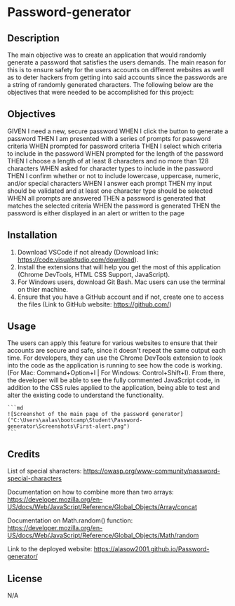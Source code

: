 # Password-generator

## Description

The main objective was to create an application that would randomly generate a password that satisfies the users demands. The main reason for this is to ensure safety for the users accounts on different websites as well as to deter hackers from getting into said accounts since the passwords are a string of randomly generated characters. The following below are the objectives that were needed to be accomplished for this project:

## Objectives
GIVEN I need a new, secure password
WHEN I click the button to generate a password
THEN I am presented with a series of prompts for password criteria
WHEN prompted for password criteria
THEN I select which criteria to include in the password
WHEN prompted for the length of the password
THEN I choose a length of at least 8 characters and no more than 128 characters
WHEN asked for character types to include in the password
THEN I confirm whether or not to include lowercase, uppercase, numeric, and/or special characters
WHEN I answer each prompt
THEN my input should be validated and at least one character type should be selected
WHEN all prompts are answered
THEN a password is generated that matches the selected criteria
WHEN the password is generated
THEN the password is either displayed in an alert or written to the page

## Installation

1.  Download VSCode if not already (Download link: https://code.visualstudio.com/download).
2.  Install the extensions that will help you get the most of this application (Chrome DevTools, HTML CSS Support, JavaScript).
3.  For Windows users, download Git Bash. Mac users can use the terminal on thier machine.
4.  Ensure that you have a GitHub account and if not, create one to access the files (Link to GitHub website: https://github.com/)

## Usage

The users can apply this feature for various websites to ensure that their accounts are secure and safe, since it doesn't repeat the same output each time. For developers, they can use the Chrome DevTools extension to look into the code as the application is running to see how the code is working. (For Mac: Command+Option+I | For Windows: Control+Shift+I). From there, the developer will be able to see the fully commented JavaScript code, in addition to the CSS rules applied to the application, being able to test and alter the existing code to understand the functionality.

    ```md
    ![Screenshot of the main page of the password generator]("C:\Users\aalas\bootcamp\Student\Password-generator\Screenshots\First-alert.png")
    ```

## Credits

List of special sharacters: https://owasp.org/www-community/password-special-characters

Documentation on how to combine more than two arrays: https://developer.mozilla.org/en-US/docs/Web/JavaScript/Reference/Global_Objects/Array/concat

Documentation on Math.random() function: https://developer.mozilla.org/en-US/docs/Web/JavaScript/Reference/Global_Objects/Math/random

Link to the deployed website: https://alasow2001.github.io/Password-generator/


## License
N/A